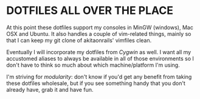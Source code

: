 DOTFILES ALL OVER THE PLACE
===========================

At this point these dotfiles support my consoles in MinGW (windows), Mac OSX and
Ubuntu.  It also handles a couple of vim-related things, mainly so that I can keep
my git clone of akitaonrails' vimfiles clean.

Eventually I will incorporate my dotfiles from *Cygwin* as well.  I want all my
accustomed aliases to always be available in all of those environments so I don't
have to think so much about which machine/platform I'm using.

I'm striving for _modularity_: don't know if you'd get any benefit from taking these
dotfiles wholesale, but if you see something handy that you don't already have,
grab it and have fun.
